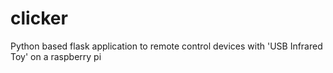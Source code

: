 clicker
=======

Python based flask application to remote control devices with 'USB Infrared Toy' on a raspberry pi
